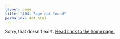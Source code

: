 ```yaml
---
layout: page
title: "404: Page not found"
permalink: 404.html
---
```


<p class="lead">Sorry, that doesn't exist. <a href="{{ site.baseurl }}/">Head back to the home page.</a></p>
